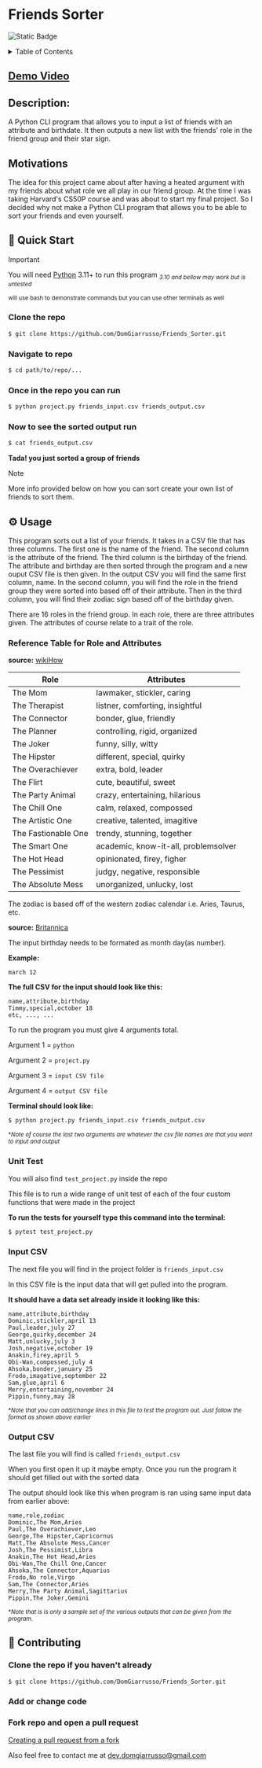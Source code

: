 # **Friends Sorter**

![Static Badge](https://img.shields.io/badge/Program-Python_CLI-blue?style=flat)

<details>
<summary> Table of Contents </summary>

-   [**Friends Sorter**](#friends-sorter)
    -   [Demo Video](#demo-video)
    -   [Description:](#description)
    -   [Motivations](#motiviations)
    -   [🚀 Quick Start](#-quick-start)
        -   [Clone the repo](#clone-the-repo)
        -   [Navigate to repo](#navigate-to-repo)
        -   [Once in the repo you can run](#once-in-the-repo-you-can-run)
        -   [Now to see the sorted output run](#now-to-see-the-sorted-output-run)
    -   [⚙️ Usage](#️-usage)
        -   [Reference Table for Role and Attributes](#reference-table-for-role-and-attributes)
        -   [Unit Test](#unit-test)
        -   [**Input CSV**](#input-csv)
        -   [**Output CSV**](#output-csv)
    -   [🤝 Contributing](#-contributing)
        -   [Clone the repo if you haven't already](#clone-the-repo-if-you-havent-already)
        -   [Add or change code](#add-or-change-code)
        -   [Fork repo and open a pull request](#fork-repo-and-open-a-pull-request)

</details>

## [Demo Video](https://youtu.be/Wx16Dh6HEWk)

## Description:

A Python CLI program that allows you to input a list of friends with an attribute and birthdate. It then outputs a new list with the friends' role in the friend group and their star sign.

## Motivations

The idea for this project came about after having a heated argument with my friends about what role we all play in our friend group. At the time I was taking Harvard's CS50P course and was about to start my final project. So I decided why not make a Python CLI program that allows you to be able to sort your friends and even yourself.

## 🚀 Quick Start

> [!IMPORTANT]
> You will need [Python](https://www.python.org/) 3.11+ to run this program
> <sub>_3.10 and bellow may work but is untested_</sub>
>
> <sub>will use bash to demonstrate commands but you can use other terminals as well</sub>

### Clone the repo

```bash
$ git clone https://github.com/DomGiarrusso/Friends_Sorter.git
```

### Navigate to repo

```bash
$ cd path/to/repo/...
```

### Once in the repo you can run

```bash
$ python project.py friends_input.csv friends_output.csv
```

### Now to see the sorted output run

```bash
$ cat friends_output.csv
```

**Tada! you just sorted a group of friends**

> [!NOTE]
> More info provided below on how you can sort create your own list of friends to sort them.

## ⚙️ Usage

This program sorts out a list of your friends. It takes in a CSV file that has three columns.
The first one is the name of the friend. The second column is the attribute of the friend.
The third column is the birthday of the friend. The attribute and birthday are then sorted through
the program and a new ouput CSV file is then given. In the output CSV you will find the same first column, name.
In the second column, you will find the role in the friend group they were sorted into based off of their attribute.
Then in the third column, you will find their zodiac sign based off of the birthday given.

There are 16 roles in the friend group. In each role, there are three attributes given.
The attributes of course relate to a trait of the role.

### Reference Table for Role and Attributes

**source:** [wikiHow](https://www.wikihow.com/Friend-Group-Roles)

| Role                | Attributes                           |
| ------------------- | ------------------------------------ |
| The Mom             | lawmaker, stickler, caring           |
| The Therapist       | listner, comforting, insightful      |
| The Connector       | bonder, glue, friendly               |
| The Planner         | controlling, rigid, organized        |
| The Joker           | funny, silly, witty                  |
| The Hipster         | different, special, quirky           |
| The Overachiever    | extra, bold, leader                  |
| The Flirt           | cute, beautiful, sweet               |
| The Party Animal    | crazy, entertaining, hilarious       |
| The Chill One       | calm, relaxed, compossed             |
| The Artistic One    | creative, talented, imagitive        |
| The Fastionable One | trendy, stunning, together           |
| The Smart One       | academic, know-it-all, problemsolver |
| The Hot Head        | opinionated, firey, figher           |
| The Pessimist       | judgy, negative, responsible         |
| The Absolute Mess   | unorganized, unlucky, lost           |

The zodiac is based off of the western zodiac calendar i.e. Aries, Taurus, etc.

**source:** [Britannica](https://www.britannica.com/topic/zodiac)

The input birthday needs to be formated as month day(as number).

**Example:**

```
march 12
```

**The full CSV for the input should look like this:**

```
name,attribute,birthday
Timmy,special,october 18
etc, ..., ...
```

To run the program you must give 4 arguments total.

Argument 1 = `python`

Argument 2 = `project.py`

Argument 3 = `input CSV file`

Argument 4 = `output CSV file`

**Terminal should look like:**

```bash
$ python project.py friends_input.csv friends_output.csv
```

<sub>\*_Note of course the last two arguments are whatever the csv file names are that you want to input and output_</sub>

### Unit Test

You will also find `test_project.py` inside the repo

This file is to run a wide range of unit test of each of the four custom functions that were made in the project

**To run the tests for yourself type this command into the terminal:**

```bash
$ pytest test_project.py
```

### **Input CSV**

The next file you will find in the project folder is `friends_input.csv`

In this CSV file is the input data that will get pulled into the program.

**It should have a data set already inside it looking like this:**

```
name,attribute,birthday
Dominic,stickler,april 13
Paul,leader,july 27
George,quirky,december 24
Matt,unlucky,july 3
Josh,negative,october 19
Anakin,firey,april 5
Obi-Wan,compossed,july 4
Ahsoka,bonder,january 25
Frodo,imagative,september 22
Sam,glue,april 6
Merry,entertaining,november 24
Pippin,funny,may 28
```

<sub>\*_Note that you can add/change lines in this file to test the program out. Just follow the format as shown above earlier_</sub>

### **Output CSV**

The last file you will find is called `friends_output.csv`

When you first open it up it maybe empty. Once you run the program it should get filled out with the sorted data

The output should look like this when program is ran using same input data from earlier above:

```
name,role,zodiac
Dominic,The Mom,Aries
Paul,The Overachiever,Leo
George,The Hipster,Capricornus
Matt,The Absolute Mess,Cancer
Josh,The Pessimist,Libra
Anakin,The Hot Head,Aries
Obi-Wan,The Chill One,Cancer
Ahsoka,The Connector,Aquarius
Frodo,No role,Virgo
Sam,The Connector,Aries
Merry,The Party Animal,Sagittarius
Pippin,The Joker,Gemini
```

<sub>\*_Note that is is only a sample set of the various outputs that can be given from the program._</sub>

## 🤝 Contributing

### Clone the repo if you haven't already

```bash
$ git clone https://github.com/DomGiarrusso/Friends_Sorter.git
```

### Add or change code

### Fork repo and open a pull request

[Creating a pull request from a fork](https://docs.github.com/en/pull-requests/collaborating-with-pull-requests/proposing-changes-to-your-work-with-pull-requests/creating-a-pull-request-from-a-fork)

Also feel free to contact me at dev.domgiarrusso@gmail.com
